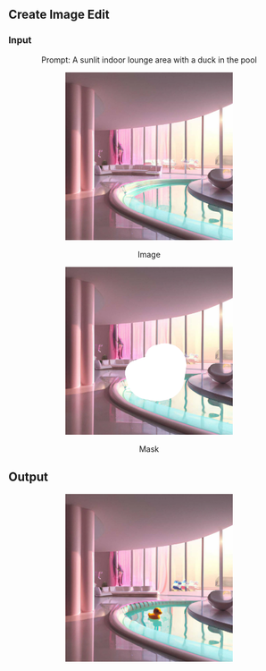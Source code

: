 ## Create Image Edit

### Input

<div align="center">
    <p>Prompt: A sunlit indoor lounge area with a duck in the pool</p>
</div>

<div align="center">
    <img width="300" src="../../.github/assets/create-image-edit/sunlit_lounge.png" />
    <p>Image</p>
    <img width="300" src="../../.github/assets/create-image-edit/mask.png" />
    <p>Mask</p>
</div>

## Output

<div align="center">
    <img width="300" src="../../.github/assets/create-image-edit/img-1.png" />
</div>
